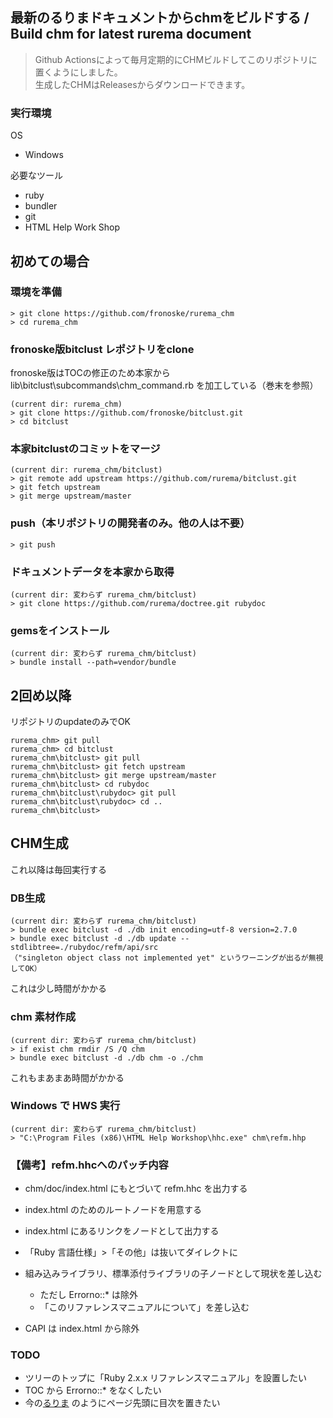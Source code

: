## 最新のるりまドキュメントからchmをビルドする / Build chm for latest rurema document

> Github Actionsによって毎月定期的にCHMビルドしてこのリポジトリに置くようにしました。\
> 生成したCHMはReleasesからダウンロードできます。 

### 実行環境
OS
- Windows

必要なツール
- ruby
- bundler
- git
- HTML Help Work Shop

## 初めての場合

### 環境を準備
```
> git clone https://github.com/fronoske/rurema_chm
> cd rurema_chm
```

### fronoske版bitclust レポジトリをclone
fronoske版はTOCの修正のため本家から lib\bitclust\subcommands\chm_command.rb を加工している（巻末を参照）

```
(current dir: rurema_chm)
> git clone https://github.com/fronoske/bitclust.git
> cd bitclust
```

### 本家bitclustのコミットをマージ
```
(current dir: rurema_chm/bitclust)
> git remote add upstream https://github.com/rurema/bitclust.git
> git fetch upstream
> git merge upstream/master
```

### push（本リポジトリの開発者のみ。他の人は不要）
```
> git push
```

### ドキュメントデータを本家から取得
```
(current dir: 変わらず rurema_chm/bitclust)
> git clone https://github.com/rurema/doctree.git rubydoc
```

### gemsをインストール
```
(current dir: 変わらず rurema_chm/bitclust)
> bundle install --path=vendor/bundle
```

## 2回め以降
リポジトリのupdateのみでOK
```
rurema_chm> git pull
rurema_chm> cd bitclust
rurema_chm\bitclust> git pull
rurema_chm\bitclust> git fetch upstream
rurema_chm\bitclust> git merge upstream/master
rurema_chm\bitclust> cd rubydoc
rurema_chm\bitclust\rubydoc> git pull
rurema_chm\bitclust\rubydoc> cd ..
rurema_chm\bitclust>
```

## CHM生成
これ以降は毎回実行する

### DB生成
```
(current dir: 変わらず rurema_chm/bitclust)
> bundle exec bitclust -d ./db init encoding=utf-8 version=2.7.0
> bundle exec bitclust -d ./db update --stdlibtree=./rubydoc/refm/api/src
（"singleton object class not implemented yet" というワーニングが出るが無視してOK）
```
これは少し時間がかかる

### chm 素材作成
```
(current dir: 変わらず rurema_chm/bitclust)
> if exist chm rmdir /S /Q chm
> bundle exec bitclust -d ./db chm -o ./chm
```
これもまあまあ時間がかかる

### Windows で HWS 実行
```
(current dir: 変わらず rurema_chm/bitclust)
> "C:\Program Files (x86)\HTML Help Workshop\hhc.exe" chm\refm.hhp
```

### 【備考】refm.hhcへのパッチ内容
- chm/doc/index.html にもとづいて refm.hhc を出力する

- index.html のためのルートノードを用意する
- index.html にあるリンクをノードとして出力する
- 「Ruby 言語仕様」>「その他」は抜いてダイレクトに
- 組み込みライブラリ、標準添付ライブラリの子ノードとして現状を差し込む
  - ただし Errorno::* は除外
  - 「このリファレンスマニュアルについて」を差し込む
- CAPI は index.html から除外

### TODO
- ツリーのトップに「Ruby 2.x.x リファレンスマニュアル」を設置したい
- TOC から Errorno::* をなくしたい
- 今の[るりま](https://docs.ruby-lang.org/ja/latest/class/Array.html) のようにページ先頭に目次を置きたい
